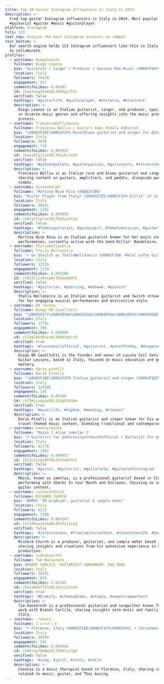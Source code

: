 ```yaml
---
title: Top 10 Guitar Instagram Influencers In Italy In 2024
description: >-
  Find top guitar Instagram influencers in Italy in 2024. Most popular hashtags:
  #guitarist #guitar #music #guitarplayer.
platform: Instagram
hits: 153
text_top: Analyze the best Instagram accounts on inBeat.
text_bottom: >-
  Our search engine holds 153 Instagram influencers like this in Italy for you
  to collaborate.
profiles:
  - username: diegoleanza
    fullname: Diego Leanza
    bio: "Guitarist / Singer / Producer / Session Man Music \U0001F447"
    location: Italy
    followers: 76410
    engagement: 417
    commentsToLikes: 0.02997
    id: ckap3ozg53xeh0i78k0ay7lht
    verified: false
    hashtags: '#guitarlife, #guitarplayer, #chitarra, #bluesrock'
    description: >-
      Diego Leanza is an Italian guitarist, singer, and producer, specializing
      in diverse music genres and offering insights into the music production
      process.
  - username: francescobelliamusic
    fullname: Francesco Bellia | Guitars Amps Pedals Addicted
    bio: "\U0001F1EE\U0001F1F9 Rock/Blues guitarist and singer for @thefullertonesofficial I love taking photos & videos of my guitars and play some blues stuff. Check my link \U0001F447"
    location: Italy
    followers: 7036
    engagement: 710
    commentsToLikes: 0.063937
    id: ckaoz0lgjjux30i78vukulo1h
    verified: false
    hashtags: '#gibsonguitars, #guitarpassion, #guitarporn, #straturday'
    description: >-
      Francesco Bellia is an Italian rock and blues guitarist and singer,
      sharing content on guitars, amplifiers, and pedals, alongside performance
      videos.
  - username: nixenomorph
    fullname: "Martina Nixe Riva \U0001F3B8"
    bio: "Guitar Player from Italy! \U0001F1EE\U0001F1F9 Killin’ it in @killinbaudelaire \U0001F3B8 New cover ⬇️"
    location: Italy
    followers: 20621
    engagement: 1282
    commentsToLikes: 0.056935
    id: ck8syt1rplwcv0j78q6yo4n1p
    verified: false
    hashtags: '#femaleguitarist, #guitargirl, #femalemusician, #guitarlove'
    description: >-
      Martina Nixe Riva is an Italian guitarist known for her music covers and
      performances, currently active with the band Killin' Baudelaire.
  - username: thaliabellazecca
    fullname: Thalìa Bellazecca
    bio: "~ On @twitch as ThaliaBellazecca \U0001F36A ~Metal Lefty Guitarist \U0001F3B8\U0001F525 ~A 21 y/o half-blood \U0001F1E8\U0001F1FA\U0001F1EE\U0001F1F9 That's all you need to know ✨ \U0001F92F⬇LINKS⬇\U0001F92F"
    location: Italy
    followers: 13526
    engagement: 1139
    commentsToLikes: 0.065268
    id: ck8t531iv8nrp0j78jmab8d7e
    verified: false
    hashtags: '#guitarist, #piercing, #mohawk, #pianist'
    description: >-
      Thalìa Bellazecca is an Italian metal guitarist and Twitch streamer, known
      for her engaging musical performances and distinctive style.
  - username: dd_lacuna
    fullname: Diego DD Cavallotti
    bio: "\U0001D577\U0001D586\U0001D588\U0001D59A\U0001D593\U0001D586 \U0001D56E\U0001D594\U0001D58E\U0001D591 Session&Guitar lesson founder\\owner @drinkemallbeer"
    location: Italy
    followers: 17701
    engagement: 706
    commentsToLikes: 0.038006
    id: ck14gl6bd5rev0i19b6zqstr9
    verified: true
    hashtags: '#lacunacoilofficial, #guitarist, #picoftheday, #diegocavallotti'
    description: >-
      Diego DD Cavallotti is the founder and owner of Lacuna Coil Sessions and
      Guitar Lessons, based in Italy, focused on music education and guitar
      mastery.
  - username: dario.pinelli
    fullname: Dario Pinelli
    bio: "\U0001F1EE\U0001F1F9 Italian guitarist and singer \U0001F1EE\U0001F1F9 ❤️\U0001F3B8 World Traveller \U0001F30E\U0001F3B6 Booking & Collaboration: booking.dariopinelli@gmail.com \U0001F447NEW VIDEO \"BELLA CIAO\"\U0001F447"
    location: Italy
    followers: 124585
    engagement: 146
    commentsToLikes: 0.09309
    id: ckf5mjszqu4w50j233q8193pm
    verified: true
    hashtags: '#musiclife, #hiphop, #amazing, #classic'
    description: >-
      Dario Pinelli is an Italian guitarist and singer known for his world
      travel-themed music content, blending traditional and contemporary styles.
  - username: zaminyrmouth
    fullname: 'Mazza { alias zamvlas }'
    bio: "• Guitarist for @sharksinyourmouthofficial • Guitarist for @enclavesofficial • Italy\U0001F1EE\U0001F1F9 New video for ‘\U0001D5D6 \U0001D5E8 \U0001D5DF \U0001D5E7 \U0001D7F0 \U0001D7EC \U0001D7F0’ out now! ↓"
    location: Italy
    followers: 42178
    engagement: 1052
    commentsToLikes: 0.046957
    id: ck13c2zxdydhl0i19cbv8l4rt
    verified: false
    hashtags: '#guitar, #guitarist, #guitarsolo, #guitarsofinstagram'
    description: >-
      Mazza, known as zamvlas, is a professional guitarist based in Italy,
      performing with Sharks In Your Mouth and Enclaves, focusing on innovative
      guitar content.
  - username: richardchurch_
    fullname: RICHARD CHURCH
    bio: 'BHMG® ‘99 producer, guitarist & sample maker'
    location: Italy
    followers: 6215
    engagement: 1599
    commentsToLikes: 0.067547
    id: ck1398uevk3im0i191fsj1cyq
    verified: false
    hashtags: '#iorestoacasa, #fromjupitercontest, #sinacontest20, #beatthecorona'
    description: >-
      Richard Church is a producer, guitarist, and sample maker based in Italy,
      sharing insights and creations from his extensive experience in music
      production.
  - username: timhanseroth
    fullname: Tim Hanseroth
    bio: BRANDI CARLILE -GUITARIIST-SONGMAKER- DAD ZONE-
    location: Italy
    followers: 26241
    engagement: 825
    commentsToLikes: 0.05145
    id: ck5zx04af733z0i14cc1ufvxh
    verified: true
    hashtags: '#bramily, #cheeseplate, #stopby, #wegotcropperhere'
    description: >-
      Tim Hanseroth is a professional guitarist and songwriter known for his
      work with Brandi Carlile, sharing insights into music and family life from
      Italy.
  - username: _rakaia_
    fullname: Ｃｏｎｎｉｅ
    bio: "• Florence, Italy \U0001F1EE\U0001F1F9\U0001F4CC • Christmas 1988 \U0001F381\U0001F384 • Music therapist \U0001F3B5 • Guitar \U0001F3B8\U0001F3BC • RHCP \U0001F336 • Thai boxing \U0001F94A"
    location: Italy
    followers: 38359
    engagement: 541
    commentsToLikes: 0.094546
    id: ck9hcny76m8wn0j78401xz7gd
    verified: false
    hashtags: '#song, #split, #italy, #smile'
    description: >-
      Connnie is a music therapist based in Florence, Italy, sharing content
      related to music, guitar, and Thai boxing.
---
```


